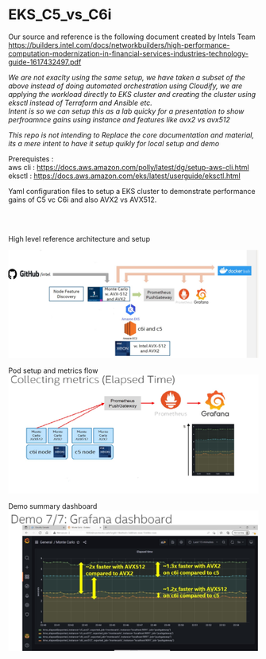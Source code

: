 # EKS_C5_vs_C6i

Our source and reference is the following document created by Intels Team  <br />
https://builders.intel.com/docs/networkbuilders/high-performance-computation-modernization-in-financial-services-industries-technology-guide-1617432497.pdf

<i>We are not exaclty using the same setup, we have taken a subset of the above instead of doing automated orchestration using Cloudify, we are applying the workload directly to EKS cluster and creating the cluster using eksctl instead of Terraform and Ansible etc. <br />
Intent is so we can setup this as a lab quicky for a presentation to show perfroamnce gains using instance and features like avx2 vs avx512 <br />

This repo is not intending to Replace the core documentation and material, its a mere intent to have it setup quikly for local setup and demo</i>

Prerequistes : <br />
aws cli : https://docs.aws.amazon.com/polly/latest/dg/setup-aws-cli.html  <br />
eksctl : https://docs.aws.amazon.com/eks/latest/userguide/eksctl.html <br />

Yaml configuration files to setup a EKS cluster to demonstrate performance gains of C5 vc C6i and also AVX2 vs AVX512.<br />

  <br />
  <br />
  
  High level reference architecture and setup <br />

<img src="/images/subset_C5_C6i_avx2_avx215_setup.jpg" alt="High level reference" title="High level reference"> <br />

Pod setup and metrics flow <br />
<img src="/images/pod_setup_metrics_collection.jpg" alt="Pod setup and metrics flow" title="Pod setup and metrics flow"> <br />

Demo summary dashboard  <br />
<img src="/images/demo_summry_dashboard.jpg" alt="Pod setup and metrics flow" title="Pod setup and metrics flow"> <br />
